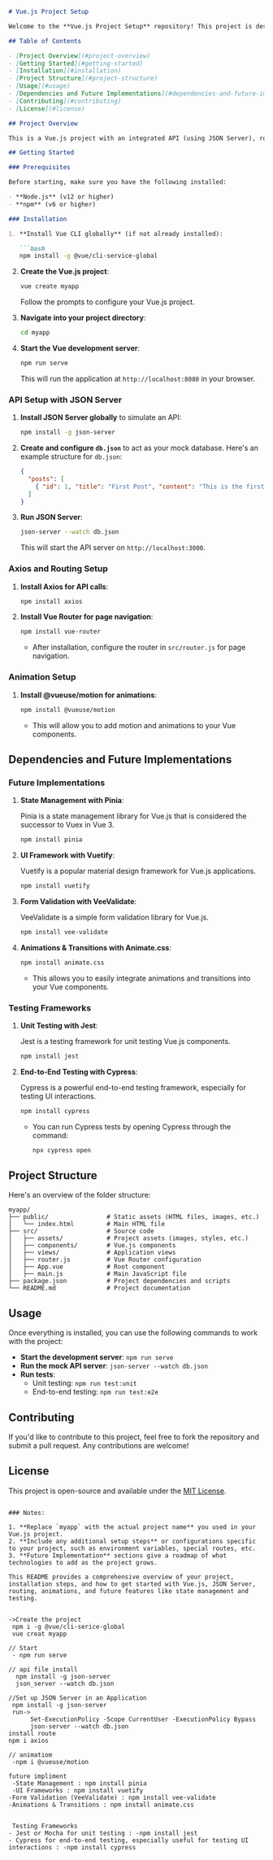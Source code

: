 ```markdown
# Vue.js Project Setup

Welcome to the **Vue.js Project Setup** repository! This project is designed to provide a comprehensive setup for Vue.js applications. It includes basic Vue.js functionality, routing, API integration, animations, and additional future implementations for state management, UI frameworks, form validation, testing, and more.

## Table of Contents

- [Project Overview](#project-overview)
- [Getting Started](#getting-started)
- [Installation](#installation)
- [Project Structure](#project-structure)
- [Usage](#usage)
- [Dependencies and Future Implementations](#dependencies-and-future-implementations)
- [Contributing](#contributing)
- [License](#license)

## Project Overview

This is a Vue.js project with an integrated API (using JSON Server), routing, animations, and more. It is the perfect starting point for anyone who wants to build a Vue.js-based application and is also ready for future features like state management, form validation, and testing frameworks.

## Getting Started

### Prerequisites

Before starting, make sure you have the following installed:

- **Node.js** (v12 or higher)
- **npm** (v6 or higher)

### Installation

1. **Install Vue CLI globally** (if not already installed):

   ```bash
   npm install -g @vue/cli-service-global
   ```

2. **Create the Vue.js project**:

   ```bash
   vue create myapp
   ```

   Follow the prompts to configure your Vue.js project.

3. **Navigate into your project directory**:

   ```bash
   cd myapp
   ```

4. **Start the Vue development server**:

   ```bash
   npm run serve
   ```

   This will run the application at `http://localhost:8080` in your browser.

### API Setup with JSON Server

1. **Install JSON Server globally** to simulate an API:

   ```bash
   npm install -g json-server
   ```

2. **Create and configure `db.json`** to act as your mock database. Here's an example structure for `db.json`:

   ```json
   {
     "posts": [
       { "id": 1, "title": "First Post", "content": "This is the first post!" }
     ]
   }
   ```

3. **Run JSON Server**:

   ```bash
   json-server --watch db.json
   ```

   This will start the API server on `http://localhost:3000`.

### Axios and Routing Setup

1. **Install Axios for API calls**:

   ```bash
   npm install axios
   ```

2. **Install Vue Router for page navigation**:

   ```bash
   npm install vue-router
   ```

   - After installation, configure the router in `src/router.js` for page navigation.

### Animation Setup

1. **Install @vueuse/motion for animations**:

   ```bash
   npm install @vueuse/motion
   ```

   - This will allow you to add motion and animations to your Vue components.

## Dependencies and Future Implementations

### Future Implementations

1. **State Management with Pinia**:

   Pinia is a state management library for Vue.js that is considered the successor to Vuex in Vue 3.

   ```bash
   npm install pinia
   ```

2. **UI Framework with Vuetify**:

   Vuetify is a popular material design framework for Vue.js applications.

   ```bash
   npm install vuetify
   ```

3. **Form Validation with VeeValidate**:

   VeeValidate is a simple form validation library for Vue.js.

   ```bash
   npm install vee-validate
   ```

4. **Animations & Transitions with Animate.css**:

   ```bash
   npm install animate.css
   ```

   - This allows you to easily integrate animations and transitions into your Vue components.

### Testing Frameworks

1. **Unit Testing with Jest**:

   Jest is a testing framework for unit testing Vue.js components.

   ```bash
   npm install jest
   ```

2. **End-to-End Testing with Cypress**:

   Cypress is a powerful end-to-end testing framework, especially for testing UI interactions.

   ```bash
   npm install cypress
   ```

   - You can run Cypress tests by opening Cypress through the command:

     ```bash
     npx cypress open
     ```

## Project Structure

Here's an overview of the folder structure:

```
myapp/
├── public/                # Static assets (HTML files, images, etc.)
│   └── index.html         # Main HTML file
├── src/                   # Source code
│   ├── assets/            # Project assets (images, styles, etc.)
│   ├── components/        # Vue.js components
│   ├── views/             # Application views
│   ├── router.js          # Vue Router configuration
│   ├── App.vue            # Root component
│   ├── main.js            # Main JavaScript file
├── package.json           # Project dependencies and scripts
└── README.md              # Project documentation
```

## Usage

Once everything is installed, you can use the following commands to work with the project:

- **Start the development server**: `npm run serve`
- **Run the mock API server**: `json-server --watch db.json`
- **Run tests**:
  - Unit testing: `npm run test:unit`
  - End-to-end testing: `npm run test:e2e`

## Contributing

If you'd like to contribute to this project, feel free to fork the repository and submit a pull request. Any contributions are welcome!

## License

This project is open-source and available under the [MIT License](LICENSE).
```

### Notes:

1. **Replace `myapp` with the actual project name** you used in your Vue.js project.
2. **Include any additional setup steps** or configurations specific to your project, such as environment variables, special routes, etc.
3. **Future Implementation** sections give a roadmap of what technologies to add as the project grows.

This README provides a comprehensive overview of your project, installation steps, and how to get started with Vue.js, JSON Server, routing, animations, and future features like state management and testing.


->Create the project
 npm i -g @vue/cli-serice-global
 vue creat myapp

// Start 
 - npm run serve

// api file install 
  npm install -g json-server
  json_server --watch db.json

//Set up JSON Server in an Application
 npm install -g json-server
 run->
      Set-ExecutionPolicy -Scope CurrentUser -ExecutionPolicy Bypass
      json-server --watch db.json
install route
npm i axios

// animatiom 
 -npm i @vueuse/motion   

future impliment
 -State Management : npm install pinia
 -UI Frameworks : npm install vuetify
-Form Validation (VeeValidate) : npm install vee-validate
-Animations & Transitions : npm install animate.css


 Testing Frameworks
- Jest or Mocha for unit testing : -npm install jest
- Cypress for end-to-end testing, especially useful for testing UI interactions : -npm install cypress

